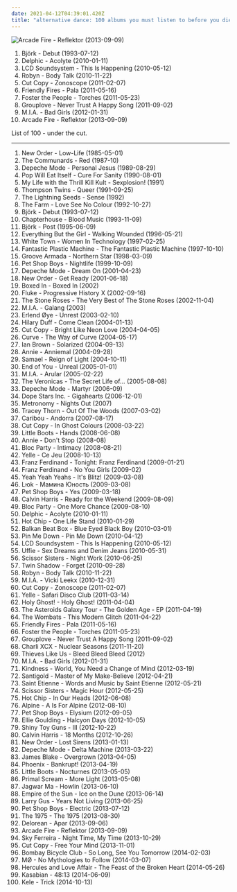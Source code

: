 ```yaml
---
date: 2021-04-12T04:39:01.420Z
title: "alternative dance: 100 albums you must listen to before you die"
---
```

![Arcade Fire - Reflektor (2013-09-09)](http://coverartarchive.org/release/660b4600-6d15-46c7-986b-650c26b97ddf/11070767669-500.jpg "Arcade Fire - Reflektor (2013-09-09)")
<ol class="albums">
<li data-cover="http://coverartarchive.org/release/3945b500-1e03-3060-89a2-82b0938d8397/23040661690-500.jpg" data-tags="electronic, alternative" role="button">Björk - Debut (1993-07-12)</li>
<li data-cover="http://coverartarchive.org/release/5cac29b4-3c6b-46a5-8abb-79bb7fba623d/15992581396-500.jpg" data-tags="alternative dance, electronica, pop" role="button">Delphic - Acolyte (2010-01-11)</li>
<li data-cover="http://coverartarchive.org/release/e3be7f1d-883f-4296-a3fa-a8b07cb7d4ea/3942398482-500.jpg" data-tags="electronic" role="button">LCD Soundsystem - This Is Happening (2010-05-12)</li>
<li data-cover="https://img.discogs.com/cMSILn-O_QjEyYQ4HoieDtBeU3U=/fit-in/600x600/filters:strip_icc():format(jpeg):mode_rgb():quality(90)/discogs-images/R-2566810-1415847143-3769.jpeg.jpg" data-tags="electronic, pop, electropop, dance-pop" role="button">Robyn - Body Talk (2010-11-22)</li>
<li data-cover="http://coverartarchive.org/release/78188810-df1a-4ac0-ac60-57e3bd84284b/18315026356-500.jpg" data-tags="electronic" role="button">Cut Copy - Zonoscope (2011-02-07)</li>
<li data-cover="http://coverartarchive.org/release/2412d797-4511-417c-9608-c3b0e88bcaf4/15993113659-500.jpg" data-tags="summer, alternative dance" role="button">Friendly Fires - Pala (2011-05-16)</li>
<li data-cover="http://coverartarchive.org/release/a67c9410-8035-4894-bcca-8848b2a1421e/24056349330-500.jpg" data-tags="indie pop" role="button">Foster the People - Torches (2011-05-23)</li>
<li data-cover="http://coverartarchive.org/release/00ee87de-e714-47ed-8197-314d43d5a6ad/3330596020-500.jpg" data-tags="indie rock, indie" role="button">Grouplove - Never Trust A Happy Song (2011-09-02)</li>
<li data-cover="http://coverartarchive.org/release/3747ee08-0566-448b-99d6-8fba88136a3e/5129551162-500.jpg" data-tags="electronic, electronica, indie, alternative, synthpop, alternative dance, dark pop, coramao, bete gouveia" role="button">M.I.A. - Bad Girls (2012-01-31)</li>
<li data-cover="http://coverartarchive.org/release/660b4600-6d15-46c7-986b-650c26b97ddf/11070767669-500.jpg" data-tags="indie rock" role="button">Arcade Fire - Reflektor (2013-09-09)</li>
</ol>
List of 100 - under the cut.
<!-- more -->

_________________

<ol class="albums">
<li data-cover="https://img.discogs.com/rg1T9gLjzeLz05GEll9mZqaW2DI=/fit-in/600x602/filters:strip_icc():format(jpeg):mode_rgb():quality(90)/discogs-images/R-503261-1235343459.jpeg.jpg" data-tags="new wave, 80s" role="button">
New Order - Low-Life (1985-05-01)
</li>
<li data-cover="https://img.discogs.com/zpqeoIliHjw8vF4OdTy6vHwkAfo=/fit-in/600x582/filters:strip_icc():format(jpeg):mode_rgb():quality(90)/discogs-images/R-1719322-1239025055.jpeg.jpg" data-tags="80s" role="button">
The Communards - Red (1987-10)
</li>
<li data-cover="https://img.discogs.com/JBUG1xfc809-ZU4bxD4P7GTntmw=/fit-in/559x493/filters:strip_icc():format(jpeg):mode_rgb():quality(90)/discogs-images/R-530734-1303470847.jpeg.jpg" data-tags="80s" role="button">
Depeche Mode - Personal Jesus (1989-08-29)
</li>
<li data-cover="https://img.discogs.com/3efiRk10AkNMe1HVcHk81t9RD1M=/fit-in/600x588/filters:strip_icc():format(jpeg):mode_rgb():quality(90)/discogs-images/R-1059231-1401982169-5779.jpeg.jpg" data-tags="techno, industrial rock, alternative dance" role="button">
Pop Will Eat Itself - Cure For Sanity (1990-08-01)
</li>
<li data-cover="http://coverartarchive.org/release/885f651d-9cfd-3a28-a67e-f9e3abbdf867/9583863696-500.jpg" data-tags="industrial, my-life-with-the-thrill-kill-kult" role="button">
My Life with the Thrill Kill Kult - Sexplosion! (1991)
</li>
<li data-cover="http://coverartarchive.org/release/e411a740-84af-3f7c-8776-78c81fdc128d/21799937559-500.jpg" data-tags="electronic, pop, techno, house, 90s, male vocalists, alternative dance" role="button">
Thompson Twins - Queer (1991-09-25)
</li>
<li data-cover="https://via.placeholder.com/450" data-tags="indie pop" role="button">
The Lightning Seeds - Sense (1992)
</li>
<li data-cover="http://coverartarchive.org/release/a43d038f-32ba-449d-84dd-6dec49940aa8/25926755072-500.jpg" data-tags="alternative dance" role="button">
The Farm - Love See No Colour (1992-10-27)
</li>
<li data-cover="http://coverartarchive.org/release/3945b500-1e03-3060-89a2-82b0938d8397/23040661690-500.jpg" data-tags="electronic, alternative" role="button">
Björk - Debut (1993-07-12)
</li>
<li data-cover="http://coverartarchive.org/release/0a1c8de5-54bf-3efd-99af-e9757a9184a3/7941708576-500.jpg" data-tags="shoegaze" role="button">
Chapterhouse - Blood Music (1993-11-09)
</li>
<li data-cover="https://img.discogs.com/c79jKT7D51ChaH4zgcVBMAbjRGg=/fit-in/600x538/filters:strip_icc():format(jpeg):mode_rgb():quality(90)/discogs-images/R-1410907-1281931688.jpeg.jpg" data-tags="electronic, alternative" role="button">
Björk - Post (1995-06-09)
</li>
<li data-cover="http://coverartarchive.org/release/2bb1f14a-893d-3392-839e-79838118213c/6557357686-500.jpg" data-tags="trip-hop, electronic, 90s" role="button">
Everything But the Girl - Walking Wounded (1996-05-21)
</li>
<li data-cover="http://coverartarchive.org/release/06cf1467-1631-423a-b680-072225a7cc4f/14766461634-500.jpg" data-tags="90s" role="button">
White Town - Women In Technology (1997-02-25)
</li>
<li data-cover="https://img.discogs.com/ic_jJXf96xxh8MNzICynN_a62Lc=/fit-in/596x596/filters:strip_icc():format(jpeg):mode_rgb():quality(90)/discogs-images/R-3942-1503379972-5000.jpeg.jpg" data-tags="shibuya-kei" role="button">
Fantastic Plastic Machine - The Fantastic Plastic Machine (1997-10-10)
</li>
<li data-cover="http://coverartarchive.org/release/70ebcf2e-10dd-473f-9974-3978c0ae3ca5/10348184655-500.jpg" data-tags="chillout, downtempo" role="button">
Groove Armada - Northern Star (1998-03-09)
</li>
<li data-cover="http://coverartarchive.org/release/b92ca5de-c74c-36c1-9a0c-e5db91fdce8d/24147114073-500.jpg" data-tags="90s, electronic" role="button">
Pet Shop Boys - Nightlife (1999-10-09)
</li>
<li data-cover="http://coverartarchive.org/release/d7817254-dde6-474e-9972-1b3bdb58e32a/2657727181-500.jpg" data-tags="electronic" role="button">
Depeche Mode - Dream On (2001-04-23)
</li>
<li data-cover="http://coverartarchive.org/release/ab9c5e53-5e3d-30b6-9ef3-c8c508aa2718/26802894043-500.jpg" data-tags="new wave" role="button">
New Order - Get Ready (2001-06-18)
</li>
<li data-cover="https://img.discogs.com/dRvgfR7AepIQPObN1J-eR15VdmI=/fit-in/600x611/filters:strip_icc():format(jpeg):mode_rgb():quality(90)/discogs-images/R-445543-1200259053.jpeg.jpg" data-tags="indie rock, alternative dance, 2010s, indifferent" role="button">
Boxed In - Boxed In (2002)
</li>
<li data-cover="http://coverartarchive.org/release/d4555d5c-b0be-4f63-a47a-14dbcc31f0e3/15458088565-500.jpg" data-tags="electronic" role="button">
Fluke - Progressive History X (2002-09-16)
</li>
<li data-cover="https://img.discogs.com/xNhbq7wdrCp41Cli9eWorBoOBUY=/fit-in/600x603/filters:strip_icc():format(jpeg):mode_rgb():quality(90)/discogs-images/R-15694999-1596054295-8929.jpeg.jpg" data-tags="rock" role="button">
The Stone Roses - The Very Best of The Stone Roses (2002-11-04)
</li>
<li data-cover="https://img.discogs.com/e0A0KZBu56hqMNUETE93isqWAvY=/fit-in/500x500/filters:strip_icc():format(jpeg):mode_rgb():quality(90)/discogs-images/R-1302028-1304181998.jpeg.jpg" data-tags="electronic" role="button">
M.I.A. - Galang (2003)
</li>
<li data-cover="https://img.discogs.com/fHAI9p_rX7ieIWjt9ZwdG2igyIs=/fit-in/599x600/filters:strip_icc():format(jpeg):mode_rgb():quality(90)/discogs-images/R-108877-1370639233-7460.jpeg.jpg" data-tags="electronic" role="button">
Erlend Øye - Unrest (2003-02-10)
</li>
<li data-cover="https://via.placeholder.com/450" data-tags="pop" role="button">
Hilary Duff - Come Clean (2004-01-13)
</li>
<li data-cover="http://coverartarchive.org/release/7b8ea2ae-e0d7-3b74-8667-42f2a4886835/4534453533-500.jpg" data-tags="electronica, electropop" role="button">
Cut Copy - Bright Like Neon Love (2004-04-05)
</li>
<li data-cover="http://coverartarchive.org/release/470e4202-1975-4184-b30b-5fc2c8107daf/13920988207-500.jpg" data-tags="electronica, dance-rock" role="button">
Curve - The Way of Curve (2004-05-17)
</li>
<li data-cover="http://coverartarchive.org/release/9142e654-74a2-49ea-aa62-e48b012b8296/20933789973-500.jpg" data-tags="alternative, indie" role="button">
Ian Brown - Solarized (2004-09-13)
</li>
<li data-cover="https://img.discogs.com/NkAOJbY26YPFipoosJ1Y4B853jg=/fit-in/328x325/filters:strip_icc():format(jpeg):mode_rgb():quality(90)/discogs-images/R-1189462-1221938666.jpeg.jpg" data-tags="pop" role="button">
Annie - Anniemal (2004-09-28)
</li>
<li data-cover="http://coverartarchive.org/release/bd9ddc75-db23-4d46-b748-a39e5d4c5a19/26723378277-500.jpg" data-tags="industrial metal" role="button">
Samael - Reign of Light (2004-10-11)
</li>
<li data-cover="https://img.discogs.com/wGy0Vo4cEFfdxgqVyvGTipm-SM0=/fit-in/491x500/filters:strip_icc():format(jpeg):mode_rgb():quality(90)/discogs-images/R-1671496-1242219123.jpeg.jpg" data-tags="gothic metal" role="button">
End of You - Unreal (2005-01-01)
</li>
<li data-cover="http://coverartarchive.org/release/c3d10658-391c-4444-baf5-e26492068f96/7478621989-500.jpg" data-tags="electronic, grime" role="button">
M.I.A. - Arular (2005-02-22)
</li>
<li data-cover="http://coverartarchive.org/release/8fde8d7d-3f56-3d6e-8025-c8e9e5e76038/14903323808-500.jpg" data-tags="pop, pop punk, the veronicas" role="button">
The Veronicas - The Secret Life of... (2005-08-08)
</li>
<li data-cover="http://coverartarchive.org/release/a3eee593-df3f-46cb-9994-8a3c8917fe6d/1916382012-500.jpg" data-tags="electronic, male vocalists, alternative dance, 2000s, flashback alternatives" role="button">
Depeche Mode - Martyr (2006-09)
</li>
<li data-cover="https://img.discogs.com/NlkmUxf-fdsMUSV7QPh5cJn7aAw=/fit-in/600x600/filters:strip_icc():format(jpeg):mode_rgb():quality(90)/discogs-images/R-852864-1327512711.jpeg.jpg" data-tags="industrial, synthpop, industrial metal" role="button">
Dope Stars Inc. - Gigahearts (2006-12-01)
</li>
<li data-cover="http://coverartarchive.org/release/05fe737d-09f8-4dd1-8e9f-2f45329a801a/2094785277-500.jpg" data-tags="electronic" role="button">
Metronomy - Nights Out (2007)
</li>
<li data-cover="https://img.discogs.com/f7__Lk0Pzcc6oc5LPnxSwsCu9nE=/fit-in/600x596/filters:strip_icc():format(jpeg):mode_rgb():quality(90)/discogs-images/R-912093-1248848106.jpeg.jpg" data-tags="electropop, female vocalist, electronic" role="button">
Tracey Thorn - Out Of The Woods (2007-03-02)
</li>
<li data-cover="http://coverartarchive.org/release/a81a4da3-daf0-483b-8c72-f70690b2b8ff/19096164883-500.jpg" data-tags="electronic, experimental" role="button">
Caribou - Andorra (2007-08-17)
</li>
<li data-cover="http://coverartarchive.org/release/bee6b37a-b48e-4743-b253-77ace8c62f1d/2266503775-500.jpg" data-tags="electronic" role="button">
Cut Copy - In Ghost Colours (2008-03-22)
</li>
<li data-cover="https://img.discogs.com/toDQBN655WEt--WaLnCS0E5eWaU=/fit-in/600x599/filters:strip_icc():format(jpeg):mode_rgb():quality(90)/discogs-images/R-1760921-1515845507-8192.jpeg.jpg" data-tags="electronic, electropop, synthpop, dance" role="button">
Little Boots - Hands (2008-06-08)
</li>
<li data-cover="https://img.discogs.com/rQ_mlsrUfs2sjJCo7bZDXUDcjeA=/fit-in/200x200/filters:strip_icc():format(jpeg):mode_rgb():quality(90)/discogs-images/R-1773198-1264529090.jpeg.jpg" data-tags="electropop, pop" role="button">
Annie - Don't Stop (2008-08)
</li>
<li data-cover="http://coverartarchive.org/release/b84af148-635c-4771-9756-614f28aaf78a/25838553796-500.jpg" data-tags="indie rock" role="button">
Bloc Party - Intimacy (2008-08-21)
</li>
<li data-cover="http://coverartarchive.org/release/a467ae92-eeaa-45fa-8011-c0980e2c10da/15412137846-500.jpg" data-tags="electronic dance" role="button">
Yelle - Ce Jeu (2008-10-13)
</li>
<li data-cover="http://coverartarchive.org/release/f5229c40-d183-41b9-a88c-01b2059201b7/9832610394-500.jpg" data-tags="indie rock" role="button">
Franz Ferdinand - Tonight: Franz Ferdinand (2009-01-21)
</li>
<li data-cover="https://img.discogs.com/3C7HeuVRRlSIsN_EH5K4wyvt97o=/fit-in/500x518/filters:strip_icc():format(jpeg):mode_rgb():quality(90)/discogs-images/R-537433-1128951122.jpeg.jpg" data-tags="british, indie rock, alternative dance" role="button">
Franz Ferdinand - No You Girls (2009-02)
</li>
<li data-cover="https://img.discogs.com/hAsdCP8W7PCsQ9jc1hfhyJaPzNo=/fit-in/600x538/filters:strip_icc():format(jpeg):mode_rgb():quality(90)/discogs-images/R-1728357-1239562265.jpeg.jpg" data-tags="alternative, rock, indie rock" role="button">
Yeah Yeah Yeahs - It's Blitz! (2009-03-08)
</li>
<li data-cover="http://coverartarchive.org/release/426be902-b2fa-4c5a-b354-3fbd5a678758/1283637457-500.jpg" data-tags="electro-rock" role="button">
Lюk - Мамина Юность (2009-03-08)
</li>
<li data-cover="https://img.discogs.com/QdBFjm1v0ln48I83zJ0mbt5YRPM=/fit-in/600x600/filters:strip_icc():format(jpeg):mode_rgb():quality(90)/discogs-images/R-151256-1235750294.jpeg.jpg" data-tags="pop, synthpop" role="button">
Pet Shop Boys - Yes (2009-03-18)
</li>
<li data-cover="http://coverartarchive.org/release/683d02c0-122f-4555-80ac-49c822023092/26593312635-500.jpg" data-tags="electronic" role="button">
Calvin Harris - Ready for the Weekend (2009-08-09)
</li>
<li data-cover="https://via.placeholder.com/450" data-tags="alternative dance" role="button">
Bloc Party - One More Chance (2009-08-10)
</li>
<li data-cover="http://coverartarchive.org/release/5cac29b4-3c6b-46a5-8abb-79bb7fba623d/15992581396-500.jpg" data-tags="alternative dance, electronica, pop" role="button">
Delphic - Acolyte (2010-01-11)
</li>
<li data-cover="https://img.discogs.com/BkGqM6GnrMT2cJ6M4VWH74p5ZAM=/fit-in/462x462/filters:strip_icc():format(jpeg):mode_rgb():quality(90)/discogs-images/R-2135595-1266229554.jpeg.jpg" data-tags="indie, electronic, electropop" role="button">
Hot Chip - One Life Stand (2010-01-29)
</li>
<li data-cover="http://coverartarchive.org/release/e7271825-c1a8-42e4-a864-b958192d55c4/4506961275-500.jpg" data-tags="alternative dance" role="button">
Balkan Beat Box - Blue Eyed Black Boy (2010-03-01)
</li>
<li data-cover="https://img.discogs.com/MJBvjHvuQ__9AzvvNM_q49w_SYg=/fit-in/500x500/filters:strip_icc():format(jpeg):mode_rgb():quality(90)/discogs-images/R-2443383-1284341287.jpeg.jpg" data-tags="alternative dance" role="button">
Pin Me Down - Pin Me Down (2010-04-12)
</li>
<li data-cover="http://coverartarchive.org/release/e3be7f1d-883f-4296-a3fa-a8b07cb7d4ea/3942398482-500.jpg" data-tags="electronic" role="button">
LCD Soundsystem - This Is Happening (2010-05-12)
</li>
<li data-cover="http://coverartarchive.org/release/04dda583-b71e-4e20-ac03-409d38b639ff/21593321766-500.jpg" data-tags="electronica" role="button">
Uffie - Sex Dreams and Denim Jeans (2010-05-31)
</li>
<li data-cover="https://img.discogs.com/VR-yDrVuHclp1KO-OlCkktjuqQw=/fit-in/600x420/filters:strip_icc():format(jpeg):mode_rgb():quality(90)/discogs-images/R-7878359-1493740742-2363.jpeg.jpg" data-tags="pop, electronic" role="button">
Scissor Sisters - Night Work (2010-06-25)
</li>
<li data-cover="http://coverartarchive.org/release/cb993d0e-2746-3983-8f7a-b2d1b270f4a2/27493644550-500.jpg" data-tags="electronic, indie" role="button">
Twin Shadow - Forget (2010-09-28)
</li>
<li data-cover="https://img.discogs.com/cMSILn-O_QjEyYQ4HoieDtBeU3U=/fit-in/600x600/filters:strip_icc():format(jpeg):mode_rgb():quality(90)/discogs-images/R-2566810-1415847143-3769.jpeg.jpg" data-tags="electronic, pop, electropop, dance-pop" role="button">
Robyn - Body Talk (2010-11-22)
</li>
<li data-cover="http://coverartarchive.org/release/2ab1ecd9-30f1-40af-ab98-0c2613492c7b/20344778579-500.jpg" data-tags="hip-hop, electronic" role="button">
M.I.A. - Vicki Leekx (2010-12-31)
</li>
<li data-cover="http://coverartarchive.org/release/78188810-df1a-4ac0-ac60-57e3bd84284b/18315026356-500.jpg" data-tags="electronic" role="button">
Cut Copy - Zonoscope (2011-02-07)
</li>
<li data-cover="http://coverartarchive.org/release/654b2ebd-a5e8-419e-bf56-70d9c79309fe/5526539361-500.jpg" data-tags="electronic, french" role="button">
Yelle - Safari Disco Club (2011-03-14)
</li>
<li data-cover="http://coverartarchive.org/release/b0aebdc2-49b9-4145-a646-3eb3ff18dfac/15893124932-500.jpg" data-tags="electropop" role="button">
Holy Ghost! - Holy Ghost! (2011-04-04)
</li>
<li data-cover="https://img.discogs.com/gBks7L08q-pf_wHFVdfZmimVdDE=/fit-in/600x600/filters:strip_icc():format(jpeg):mode_rgb():quality(90)/discogs-images/R-2213893-1370470570-9936.jpeg.jpg" data-tags="indie, pop, soul, indie pop, female vocalists, alternative dance" role="button">
The Asteroids Galaxy Tour - The Golden Age - EP (2011-04-19)
</li>
<li data-cover="http://coverartarchive.org/release/036221bd-ef88-4c76-adb0-3377b95952c3/5316731618-500.jpg" data-tags="indie rock" role="button">
The Wombats - This Modern Glitch (2011-04-22)
</li>
<li data-cover="http://coverartarchive.org/release/2412d797-4511-417c-9608-c3b0e88bcaf4/15993113659-500.jpg" data-tags="summer, alternative dance" role="button">
Friendly Fires - Pala (2011-05-16)
</li>
<li data-cover="http://coverartarchive.org/release/a67c9410-8035-4894-bcca-8848b2a1421e/24056349330-500.jpg" data-tags="indie pop" role="button">
Foster the People - Torches (2011-05-23)
</li>
<li data-cover="http://coverartarchive.org/release/00ee87de-e714-47ed-8197-314d43d5a6ad/3330596020-500.jpg" data-tags="indie rock, indie" role="button">
Grouplove - Never Trust A Happy Song (2011-09-02)
</li>
<li data-cover="http://coverartarchive.org/release/e51e89ca-e5e3-4fca-baa4-b9a8a5db5eb1/5442636038-500.jpg" data-tags="electropop, british, synthpop, darkwave, alternative dance, 10s" role="button">
Charli XCX - Nuclear Seasons (2011-11-20)
</li>
<li data-cover="http://coverartarchive.org/release/50520c33-49a9-409e-88a1-ae3e10867748/3194910998-500.jpg" data-tags="disco, downtempo, funk, synthpop, alternative dance, space disco, italo disco, neo-psychedelia, nu-disco, jf1" role="button">
Thieves Like Us - Bleed Bleed Bleed (2012)
</li>
<li data-cover="http://coverartarchive.org/release/3747ee08-0566-448b-99d6-8fba88136a3e/5129551162-500.jpg" data-tags="electronic, electronica, indie, alternative, synthpop, alternative dance, dark pop, coramao, bete gouveia" role="button">
M.I.A. - Bad Girls (2012-01-31)
</li>
<li data-cover="http://coverartarchive.org/release/78aed09d-d348-41a2-a480-1fd860b6011d/1068758549-500.jpg" data-tags="indie electronic, alternative dance, left-field house" role="button">
Kindness - World, You Need a Change of Mind (2012-03-19)
</li>
<li data-cover="http://coverartarchive.org/release/d80496fb-c5ea-4625-adb3-1b3dbabd0fae/2216131525-500.jpg" data-tags="electronic, indie, dub, new wave" role="button">
Santigold - Master of My Make-Believe (2012-04-21)
</li>
<li data-cover="http://coverartarchive.org/release/92524aeb-4b8d-4532-9c14-fd5981c442ba/3474469853-500.jpg" data-tags="electronic, electropop, british, indie pop, house, indietronica, dreamy, feel good, summer, introspective, synthpop, bittersweet, alternative dance, indie disco, nostalgia, wistful, she sings so sweetly, has me dancing even now" role="button">
Saint Etienne - Words and Music by Saint Etienne (2012-05-21)
</li>
<li data-cover="http://coverartarchive.org/release/ed4ef585-6abe-4a3e-a4d3-6206589b3633/28652812232-500.jpg" data-tags="pop" role="button">
Scissor Sisters - Magic Hour (2012-05-25)
</li>
<li data-cover="https://img.discogs.com/_EBtPDE20xclrjILoHwtuus-bNw=/fit-in/600x535/filters:strip_icc():format(jpeg):mode_rgb():quality(90)/discogs-images/R-5533655-1424654070-6735.jpeg.jpg" data-tags="10s, electronic, synthpop, electropop, indietronica" role="button">
Hot Chip - In Our Heads (2012-06-08)
</li>
<li data-cover="http://coverartarchive.org/release/d1e75e7b-fe4a-4cd6-b0d9-8ccf04a62406/5445765670-500.jpg" data-tags="indie pop" role="button">
Alpine - A Is For Alpine (2012-08-10)
</li>
<li data-cover="https://img.discogs.com/a3Jd4x3hkMvLz0uGxk4Gk5n5HZU=/fit-in/600x592/filters:strip_icc():format(jpeg):mode_rgb():quality(90)/discogs-images/R-14688287-1598800858-8821.png.jpg" data-tags="pop" role="button">
Pet Shop Boys - Elysium (2012-09-05)
</li>
<li data-cover="http://coverartarchive.org/release/98215ea8-f57d-49f6-8a77-cad6957b1181/7519909230-500.jpg" data-tags="electronic, synthpop, pop" role="button">
Ellie Goulding - Halcyon Days (2012-10-05)
</li>
<li data-cover="http://coverartarchive.org/release/bf7482f1-27c6-4910-bd2b-675fb222b7e9/24241036157-500.jpg" data-tags="new wave" role="button">
Shiny Toy Guns - III (2012-10-22)
</li>
<li data-cover="http://coverartarchive.org/release/4e32dd65-ee0b-47d0-a217-93752224f93f/11608487637-500.jpg" data-tags="electronic, dance, house" role="button">
Calvin Harris - 18 Months (2012-10-26)
</li>
<li data-cover="http://coverartarchive.org/release/acc2d46e-b73d-48bf-9a33-f8210432e210/3799836836-500.jpg" data-tags="electronic, alternative" role="button">
New Order - Lost Sirens (2013-01-13)
</li>
<li data-cover="http://coverartarchive.org/release/f79cbeda-72f9-46ad-b130-b9bc8d1392f7/3698114894-500.jpg" data-tags="electronic, synthpop" role="button">
Depeche Mode - Delta Machine (2013-03-22)
</li>
<li data-cover="https://img.discogs.com/cNjibLSsY9wA6qRnZUanNo5xtbQ=/fit-in/600x600/filters:strip_icc():format(jpeg):mode_rgb():quality(90)/discogs-images/R-4447618-1462518825-2838.jpeg.jpg" data-tags="electronic, soul" role="button">
James Blake - Overgrown (2013-04-05)
</li>
<li data-cover="http://coverartarchive.org/release/973b2b04-71dd-4d49-a4bd-1675fd5f717e/5527585795-500.jpg" data-tags="alternative rock, french, indie rock" role="button">
Phoenix - Bankrupt! (2013-04-19)
</li>
<li data-cover="http://coverartarchive.org/release/4220331b-1236-405e-b36b-0dc7050f3ab2/18876982277-500.jpg" data-tags="synthpop" role="button">
Little Boots - Nocturnes (2013-05-05)
</li>
<li data-cover="http://coverartarchive.org/release/698ce3c2-e84b-4e85-b60b-1e0cb25969f0/14501283915-500.jpg" data-tags="alternative dance, neo-psychedelia" role="button">
Primal Scream - More Light (2013-05-08)
</li>
<li data-cover="https://img.discogs.com/pr4P-Lu0VVSTmWZVoBfCXU3P7Uk=/fit-in/300x300/filters:strip_icc():format(jpeg):mode_rgb():quality(90)/discogs-images/R-4651028-1371094078-3852.jpeg.jpg" data-tags="indie, psychedelic pop" role="button">
Jagwar Ma - Howlin (2013-06-10)
</li>
<li data-cover="http://coverartarchive.org/release/c06c34e8-15b5-4728-abfc-c7a4bca2c956/3981485392-500.jpg" data-tags="electronic, australian" role="button">
Empire of the Sun - Ice on the Dune (2013-06-14)
</li>
<li data-cover="http://coverartarchive.org/release/899223a2-d866-41b8-aee2-9a131cc07eba/5905585839-500.jpg" data-tags="electronic, jazz, alternative rock, experimental, indie rock, indie electronic, dance, psychedelic pop, dream pop, psychedelic rock, alternative dance, neo-disco,  noise pop" role="button">
Larry Gus - Years Not Living (2013-06-25)
</li>
<li data-cover="https://img.discogs.com/X56TsAaQVcGJByBtuBvgWIlUTDc=/fit-in/392x600/filters:strip_icc():format(jpeg):mode_rgb():quality(90)/discogs-images/R-1565810-1228855541.jpeg.jpg" data-tags="synthpop" role="button">
Pet Shop Boys - Electric (2013-07-12)
</li>
<li data-cover="http://coverartarchive.org/release/ac2b87af-2774-4575-a72a-db31c8865264/5068034405-500.jpg" data-tags="indie rock, indie pop" role="button">
The 1975 - The 1975 (2013-08-30)
</li>
<li data-cover="http://coverartarchive.org/release/cc72e202-626b-4d43-802b-d4c363726953/5110712454-500.jpg" data-tags="alternative dance, true panther sounds" role="button">
Delorean - Apar (2013-09-06)
</li>
<li data-cover="http://coverartarchive.org/release/660b4600-6d15-46c7-986b-650c26b97ddf/11070767669-500.jpg" data-tags="indie rock" role="button">
Arcade Fire - Reflektor (2013-09-09)
</li>
<li data-cover="http://coverartarchive.org/release/185d0b3a-3a56-4db8-8e80-2e47861d078b/12033804091-500.jpg" data-tags="indie pop, noise pop, indie rock, pop, rock, synthpop, alternative" role="button">
Sky Ferreira - Night Time, My Time (2013-10-29)
</li>
<li data-cover="http://coverartarchive.org/release/62e27a4d-6b32-46c7-8994-57728b4bca98/26563562242-500.jpg" data-tags="electropop, australian, alternative dance" role="button">
Cut Copy - Free Your Mind (2013-11-01)
</li>
<li data-cover="https://img.discogs.com/CRb0Gk5Yo5pl0J6FZ1BqhuAcSw4=/fit-in/599x543/filters:strip_icc():format(jpeg):mode_rgb():quality(90)/discogs-images/R-5377841-1391891764-4561.jpeg.jpg" data-tags="indie rock, indie, indie pop" role="button">
Bombay Bicycle Club - So Long, See You Tomorrow (2014-02-03)
</li>
<li data-cover="http://coverartarchive.org/release/49da37ee-065a-4d7f-a204-9dda8047aad4/6658777371-500.jpg" data-tags="indie pop, synthpop, electropop, indietronica" role="button">
MØ - No Mythologies to Follow (2014-03-07)
</li>
<li data-cover="http://coverartarchive.org/release/7de2b018-81f4-412d-ac41-fd6d47153b7c/6985401251-500.jpg" data-tags="disco, electronic, electronica, female vocalists, house, indietronica, american, male vocalists, alternative dance, vocal house, moshi moshi records" role="button">
Hercules and Love Affair - The Feast of the Broken Heart (2014-05-26)
</li>
<li data-cover="http://coverartarchive.org/release/c0f4080d-4c57-4740-9b95-92486791b000/7175573731-500.jpg" data-tags="rock, british, alternative, alternative rock" role="button">
Kasabian - 48:13 (2014-06-09)
</li>
<li data-cover="http://coverartarchive.org/release/59e7aaa6-ef29-407f-afbd-fbe2f8db2624/8765927881-500.jpg" data-tags="electronic, british, alternative dance, lilac records" role="button">
Kele - Trick (2014-10-13)
</li>
</ol>